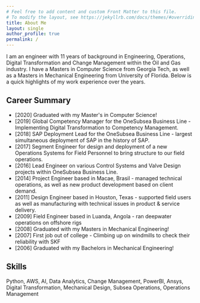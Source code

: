 ```yaml
---
# Feel free to add content and custom Front Matter to this file.
# To modify the layout, see https://jekyllrb.com/docs/themes/#overriding-theme-defaults
title: About Me
layout: single
author_profile: true
permalink: /     
---
```


I am an engineer with 11 years of background in Engineering, Operations, Digital Transformation and Change Management within the Oil and Gas industry.
I have a Masters in Computer Science from Georgia Tech, as well as a Masters in Mechanical Engineering from University of Florida. 
Below is a quick highlights of my work experience over the years.

<h2>Career Summary</h2>

- [2020] Graduated with my Master's in Computer Science!
- [2019] Global Competency Manager for the OneSubsea Business Line - Implementing Digital Transformation to Competency Management.
- [2018] SAP Deployment Lead for the OneSubsea Business Line - largest simultaneous deployment of SAP in the history of SAP.
- [2017] Segment Engineer for design and deployment of a new Operations Systems for Field Personnel to bring structure to our field operations.
- [2016] Lead Engineer on various Control Systems and Valve Design projects within OneSubsea Business Line.
- [2014] Project Engineer based in Macae, Brasil - managed technical operations, as well as new product development based on client demand.
- [2011] Design Engineer based in Houston, Texas - supported field users as well as manufacturing with technical issues in product & service delivery.
- [2009] Field Engineer based in Luanda, Angola - ran deepwater operations on offshore rigs 
- [2008] Graduated with my Masters in Mechanical Engineering!
- [2007] First job out of college - Climbing up on windmills to check their reliability with SKF
- [2006] Graduated with my Bachelors in Mechanical Engineering!

<h2>Skills</h2>
Python, AWS, AI, Data Analytics, Change Management, PowerBI, Ansys, Digital Transformation, Mechanical Design, Subsea Operations, Operations Management

